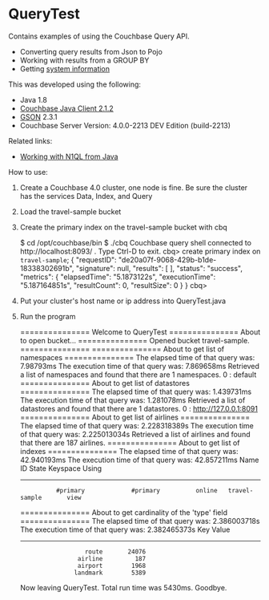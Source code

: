 # QueryTest

Contains examples of using the Couchbase Query API.

* Converting query results from Json to Pojo
* Working with results from a GROUP BY
* Getting [system information](http://docs.couchbase.com/developer/n1ql-dp4/topics/sysinfo.html)

This was developed using the following:

* Java 1.8
* [Couchbase Java Client 2.1.2](http://docs.couchbase.com/developer/java-2.1/java-intro.html)
* [GSON](https://code.google.com/p/google-gson/) 2.3.1
* Couchbase Server Version: 4.0.0-2213 DEV Edition (build-2213)


Related links:

* [Working with N1QL from Java](http://docs.couchbase.com/developer/java-2.1/querying-n1ql.html)

How to use:
1.  Create a Couchbase 4.0 cluster, one node is fine.  Be sure the cluster has the services Data, Index, and Query
2.  Load the travel-sample bucket
3.  Create the primary index on the travel-sample bucket with cbq

    $ cd /opt/couchbase/bin
    $ ./cbq
    Couchbase query shell connected to http://localhost:8093/ . Type Ctrl-D to exit.
    cbq> create primary index on `travel-sample`;
    {
        "requestID": "de20a07f-9068-429b-b1de-18338302691b",
        "signature": null,
        "results": [
        ],
        "status": "success",
        "metrics": {
            "elapsedTime": "5.1873122s",
            "executionTime": "5.187164851s",
            "resultCount": 0,
            "resultSize": 0
        }
    }
    cbq>

4.  Put your cluster's host name or ip address into QueryTest.java
5.  Run the program

      =============== Welcome to QueryTest ===============
      About to open bucket...
      =============== Opened bucket travel-sample. ===============
      =============== About to get list of namespaces ===============
      The elapsed time of that query was:   7.98793ms
      The execution time of that query was: 7.869658ms
      Retrieved a list of namespaces and found that there are 1 namespaces.
       0 :    default
      =============== About to get list of datastores ===============
      The elapsed time of that query was:   1.439731ms
      The execution time of that query was: 1.281078ms
      Retrieved a list of datastores and found that there are 1 datastores.
       0 : http://127.0.0.1:8091
      =============== About to get list of airlines ===============
      The elapsed time of that query was:   2.228318389s
      The execution time of that query was: 2.225013034s
      Retrieved a list of airlines and found that there are 187 airlines.
      =============== About to get list of indexes ===============
      The elapsed time of that query was:   42.940193ms
      The execution time of that query was: 42.857211ms
      Name                  ID                   State           Keyspace        Using     
      --------------------  -------------------- --------------- --------------- ----------
                  #primary             #primary          online   travel-sample       view
      =============== About to get cardinality of the 'type' field ===============
      The elapsed time of that query was:   2.386003718s
      The execution time of that query was: 2.382465373s
      Key                        Value     
      -------------------------  ----------
                          route       24076
                        airline         187
                        airport        1968
                       landmark        5389
      Now leaving QueryTest.  Total run time was 5430ms. Goodbye.

